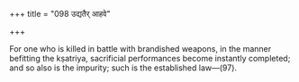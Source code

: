 +++
title = "098 उद्यतैर् आहवे"

+++

For one who is killed in battle with brandished weapons, in the manner befitting the kṣatriya, sacrificial performances become instantly completed; and so also is the impurity; such is the established law—(97).